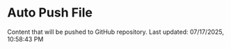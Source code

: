 # Auto Push File

Content that will be pushed to GitHub repository.
Last updated: 07/17/2025, 10:58:43 PM